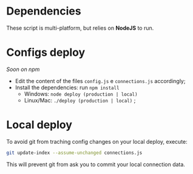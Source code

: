 # Dependencies

These script is multi-platform, but relies on **NodeJS** to run.

# Configs deploy

_Soon on npm_

 * Edit the content of the files `config.js` e `connections.js` accordingly;
 * Install the dependencies: run `npm install`
    - Windows: `node deploy (production | local)` 
    - Linux/Mac: `./deploy (production | local)` ;

# Local deploy

To avoid git from traching config changes on your local deploy, execute:

```bash
git update-index --assume-unchanged connections.js
```

This will prevent git from ask you to commit your local connection data.